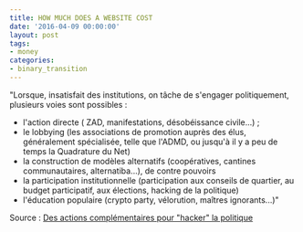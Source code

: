 ```yaml
---
title: HOW MUCH DOES A WEBSITE COST
date: '2016-04-09 00:00:00'
layout: post
tags:
- money
categories:
- binary_transition
---
```


"Lorsque, insatisfait des institutions, on tâche de s'engager politiquement, plusieurs voies sont possibles :
- l'action directe ( ZAD, manifestations, désobéissance civile...) ;
- le lobbying (les associations de promotion auprès des élus, généralement spécialisée, telle que l'ADMD, ou jusqu'à il y a peu de temps la Quadrature du Net)
- la construction de modèles alternatifs (coopératives, cantines communautaires, alternatiba...), de contre pouvoirs
- la participation institutionnelle (participation aux conseils de quartier, au budget participatif, aux élections, hacking de la politique)
- l'éducation populaire (crypto party, vélorution, maîtres ignorants...)"

Source : [Des actions complémentaires pour "hacker" la politique][huffingtonpost.fr]


[huffingtonpost.fr]: http://www.huffingtonpost.fr/thomas-watanabevermorel/democratie-participative-parti-pirate_b_10128596.html



